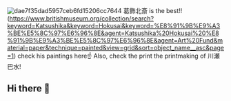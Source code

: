 ![dae7f35dad5957ceb6fd15206cc7644](https://github.com/user-attachments/assets/10be26d1-f04c-40f3-a944-f4a9a4dd9f59)
葛飾北斎 is the best!!
(https://www.britishmuseum.org/collection/search?keyword=Katsushika&keyword=Hokusai&keyword=%E8%91%9B%E9%A3%BE%E5%8C%97%E6%96%8E&agent=Katsushika%20Hokusai%20%E8%91%9B%E9%A3%BE%E5%8C%97%E6%96%8E&agent=Art%20Fund&material=paper&technique=painted&view=grid&sort=object_name__asc&page=1)
check his paintings here☝️
Also, check the print the printmaking of 川瀬巴水!
## Hi there 👋

<!--
**Wangji-Zhang/Wangji-Zhang** is a ✨ _special_ ✨ repository because its `README.md` (this file) appears on your GitHub profile.

Here are some ideas to get you started:

- 🔭 I’m currently working on ...
- 🌱 I’m currently learning ...
- 👯 I’m looking to collaborate on ...
- 🤔 I’m looking for help with ...
- 💬 Ask me about ...
- 📫 How to reach me: ...
- 😄 Pronouns: ...
- ⚡ Fun fact: ...
-->
